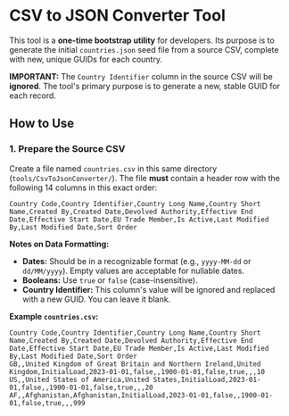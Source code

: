 # CSV to JSON Converter Tool

This tool is a **one-time bootstrap utility** for developers. Its purpose is to generate the initial `countries.json` seed file from a source CSV, complete with new, unique GUIDs for each country.

**IMPORTANT:** The `Country Identifier` column in the source CSV will be **ignored**. The tool's primary purpose is to generate a new, stable GUID for each record.

## How to Use

### 1. Prepare the Source CSV

Create a file named `countries.csv` in this same directory (`tools/CsvToJsonConverter/`). The file **must** contain a header row with the following 14 columns in this exact order:

`Country Code,Country Identifier,Country Long Name,Country Short Name,Created By,Created Date,Devolved Authority,Effective End Date,Effective Start Date,EU Trade Member,Is Active,Last Modified By,Last Modified Date,Sort Order`

**Notes on Data Formatting:**
- **Dates:** Should be in a recognizable format (e.g., `yyyy-MM-dd` or `dd/MM/yyyy`). Empty values are acceptable for nullable dates.
- **Booleans:** Use `true` or `false` (case-insensitive).
- **Country Identifier:** This column's value will be ignored and replaced with a new GUID. You can leave it blank.

**Example `countries.csv`:**
```csv
Country Code,Country Identifier,Country Long Name,Country Short Name,Created By,Created Date,Devolved Authority,Effective End Date,Effective Start Date,EU Trade Member,Is Active,Last Modified By,Last Modified Date,Sort Order
GB,,United Kingdom of Great Britain and Northern Ireland,United Kingdom,InitialLoad,2023-01-01,false,,1900-01-01,false,true,,,10
US,,United States of America,United States,InitialLoad,2023-01-01,false,,1900-01-01,false,true,,,20
AF,,Afghanistan,Afghanistan,InitialLoad,2023-01-01,false,,1900-01-01,false,true,,,999